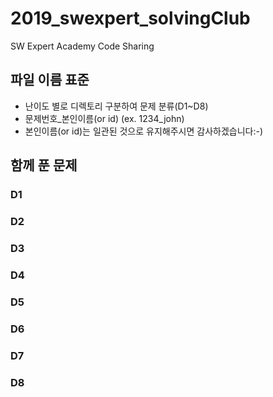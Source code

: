 # 2019_swexpert_solvingClub
SW Expert Academy Code Sharing

## 파일 이름 표준 
- 난이도 별로 디렉토리 구분하여 문제 분류(D1~D8)
- 문제번호_본인이름(or id) (ex. 1234_john)
- 본인이름(or id)는 일관된 것으로 유지해주시면 감사하겠습니다:-)

## 함께 푼 문제

### D1

### D2

### D3

### D4

### D5

### D6

### D7

### D8
